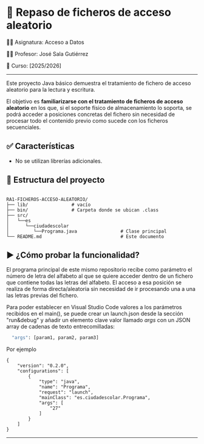 # 📝 Repaso de ficheros de acceso aleatorio

👨‍🏫 Asignatura: Acceso a Datos

🧑‍💻 Profesor: José Sala Gutiérrez

📆 Curso: [2025/2026]

---

Este proyecto Java básico demuestra el tratamiento de fichero de acceso aleatorio para la lectura y escritura.

El objetivo es **familiarizarse con el tratamiento de ficheros de acceso aleatorio** en los que, si el soporte físico de almacenamiento lo soporta, se podrá acceder a posiciones concretas del fichero sin necesidad de procesar todo el contenido previo como sucede con los ficheros secuenciales.

## ✅ Características

- No se utilizan librerías adicionales.

## 📁 Estructura del proyecto

```text

RA1-FICHEROS-ACCESO-ALEATORIO/
├── lib/                # vacío
├── bin/                # Carpeta donde se ubican .class
├── src/
│   └──es
│      └──ciudadescolar
│         └──Programa.java                # Clase principal 
└── README.md                             # Este documento

````

## ▶️ ¿Cómo probar la funcionalidad?

El programa principal de este mismo repositorio recibe como parámetro el número de letra del alfabeto al que se quiere acceder dentro de un fichero que contiene todas las letras del alfabeto. El acceso a esa posición se realiza de forma directa/aleatoria sin necesidad de ir procesando una a una las letras previas del fichero.

Para poder establecer en Visual Studio Code valores a los parámetros recibidos en el main(), se puede crear un launch.json desde la sección "run&debug" y añadir un elemento clave valor llamado *args* con un JSON array de cadenas de texto entrecomilladas:

```bash
  "args": [param1, param2, param3]
```

Por ejemplo

```text
{
    "version": "0.2.0",
    "configurations": [
        {
            "type": "java",
            "name": "Programa",
            "request": "launch",
            "mainClass": "es.ciudadescolar.Programa",
            "args": [
                "27"
            ]
        }
    ]
}

```

---
